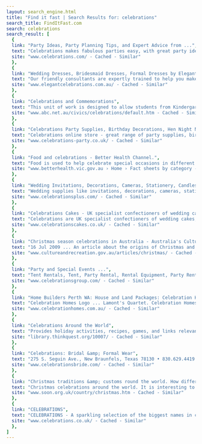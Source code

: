 ```yaml
---
layout: search_engine.html
title: "Find it fast | Search Results for: celebrations"
search_title: FindItFast.com
search: celebrations
search_result: [
  {
  link: "Party Ideas, Party Planning Tips, and Expert Advice from ...",
  text: "Celebrations makes fabulous parties easy, with great party ideas and planning tips. We have everything you need for your next party - whether it's ...",
  site: "www.celebrations.com/ - Cached - Similar"
  },
  {
  link: "Wedding Dresses, Bridesmaid Dresses, Formal Dresses by Elegant ...",
  text: "Our friendly consultants are expertly trained to help you make the right decision when choosing your Wedding Dresses, Bridesmaid Dresses, ...",
  site: "www.elegantcelebrations.com.au/ - Cached - Similar"
  },
  {
  link: "Celebrations and Commemorations",
  text: "This unit of work is designed to allow students from Kindergarten to Year 6 to explore these various aspects of Celebrations and commemorations. ...",
  site: "www.abc.net.au/civics/celebrations/default.htm - Cached - Similar"
  },
  {
  link: "Celebrations Party Supplies, Birthday Decorations, Hen Night Novelties",
  text: "Celebrations online store - great range of party supplies, birthday decorations, theme partyware, fancy dress costumes, hen and stag night novelties.",
  site: "www.celebrations-party.co.uk/ - Cached - Similar"
  },
  {
  link: "Food and celebrations - Better Health Channel.",
  text: "Food is used to help celebrate special occasions in different cultures like Christmas, New Year, weddings and birthdays and other festivals.",
  site: "www.betterhealth.vic.gov.au › Home › Fact sheets by category - Cached - Similar"
  },
  {
  link: "Wedding Invitations, Decorations, Cameras, Stationery, Candles ...",
  text: "Wedding supplies like invitations, decorations, cameras, stationery, favours, order of service, serviettes, umbrella, chocolates, bubbles & albums from ...",
  site: "www.celebrationsplus.com/ - Cached - Similar"
  },
  {
  link: "Celebrations Cakes - UK specialist confectioners of wedding cakes ...",
  text: "Celebrations are UK specialist confectioners of wedding cakes, birthday cakes, corporate cakes and cakes for other occasions.",
  site: "www.celebrationscakes.co.uk/ - Cached - Similar"
  },
  {
  link: "Christmas season celebrations in Australia - Australia's Culture ...",
  text: "16 Jul 2009 ... An article about the origins of Christmas and how Australians celebrate Christmas. Includes information on other major celebrations that ...",
  site: "www.cultureandrecreation.gov.au/articles/christmas/ - Cached - Similar"
  },
  {
  link: "Party and Special Events ...",
  text: "Tent Rentals, Tent, Party Rental, Rental Equipment, Party Rental Montreal, Montreal Party Rental, Celebrations, Rental ...",
  site: "www.celebrationsgroup.com/ - Cached - Similar"
  },
  {
  link: "Home Builders Perth WA: House and Land Packages: Celebration Homes",
  text: "Celebration Homes Logo ... Lamont's Quartet. Celebration Homes - Home ... 2008. Celebration Homes. All Rights Reserved - Designed by Tentacle.",
  site: "www.celebrationhomes.com.au/ - Cached - Similar"
  },
  {
  link: "Celebrations Around the World",
  text: "Provides holiday activities, recipes, games, and links relevant to celebrations in Australia, England, Germany, Malaysia, Sweden and USA. From ThinkQuest.",
  site: "library.thinkquest.org/10007/ - Cached - Similar"
  },
  {
  link: "Celebrations: Bridal &amp; Formal Wear",
  text: "275 S. Seguin Ave., New Braunfels, Texas 78130 • 830.629.4419. Copyright © 2002 Celebrations. All rights reserved. Site Meter.",
  site: "www.celebrationsbride.com/ - Cached - Similar"
  },
  {
  link: "Christmas traditions &amp; customs round the world. How different ...",
  text: "Christmas celebrations around the world. It is interesting to see how different countries celebrate Christmas. We asked some of our friends to explain what ...",
  site: "www.soon.org.uk/country/christmas.htm - Cached - Similar"
  },
  {
  link: "CELEBRATIONS",
  text: "CELEBRATIONS - A sparkling selection of the biggest names in chocolate in miniature - Send some sparkle with an ecard at www.celebrations.co.uk.",
  site: "www.celebrations.co.uk/ - Cached - Similar"
  },
]
---
```

